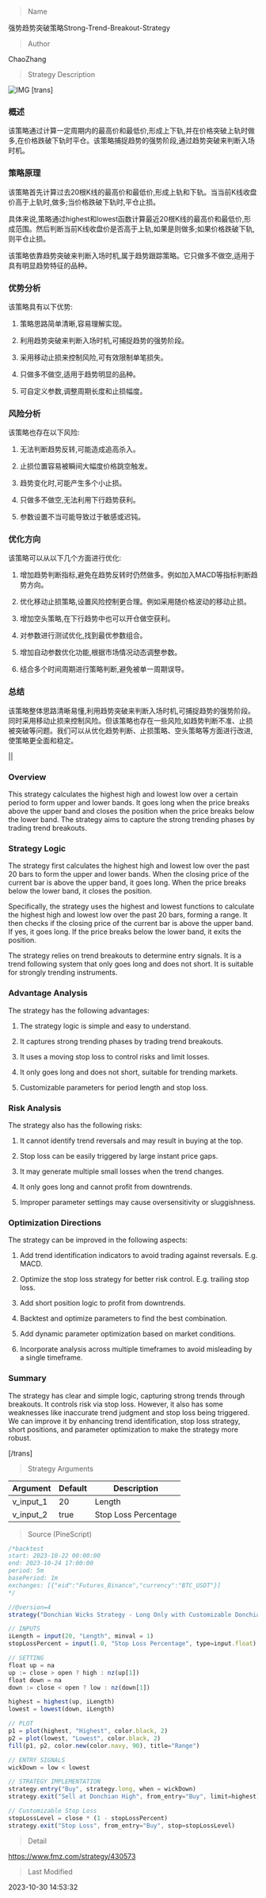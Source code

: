 
> Name

强势趋势突破策略Strong-Trend-Breakout-Strategy

> Author

ChaoZhang

> Strategy Description

![IMG](https://www.fmz.com/upload/asset/19da75cc22e96bb87ce.png)
[trans]

### 概述

该策略通过计算一定周期内的最高价和最低价,形成上下轨,并在价格突破上轨时做多,在价格跌破下轨时平仓。该策略捕捉趋势的强势阶段,通过趋势突破来判断入场时机。

### 策略原理

该策略首先计算过去20根K线的最高价和最低价,形成上轨和下轨。当当前K线收盘价高于上轨时,做多;当价格跌破下轨时,平仓止损。 

具体来说,策略通过highest和lowest函数计算最近20根K线的最高价和最低价,形成范围。然后判断当前K线收盘价是否高于上轨,如果是则做多;如果价格跌破下轨,则平仓止损。

该策略依靠趋势突破来判断入场时机,属于趋势跟踪策略。它只做多不做空,适用于具有明显趋势特征的品种。

### 优势分析

该策略具有以下优势:

1. 策略思路简单清晰,容易理解实现。

2. 利用趋势突破来判断入场时机,可捕捉趋势的强势阶段。

3. 采用移动止损来控制风险,可有效限制单笔损失。

4. 只做多不做空,适用于趋势明显的品种。

5. 可自定义参数,调整周期长度和止损幅度。

### 风险分析

该策略也存在以下风险:

1. 无法判断趋势反转,可能造成追高杀入。

2. 止损位置容易被瞬间大幅度价格跳空触发。

3. 趋势变化时,可能产生多个小止损。

4. 只做多不做空,无法利用下行趋势获利。

5. 参数设置不当可能导致过于敏感或迟钝。

### 优化方向

该策略可以从以下几个方面进行优化:

1. 增加趋势判断指标,避免在趋势反转时仍然做多。例如加入MACD等指标判断趋势方向。

2. 优化移动止损策略,设置风险控制更合理。例如采用随价格波动的移动止损。

3. 增加空头策略,在下行趋势中也可以开仓做空获利。

4. 对参数进行测试优化,找到最优参数组合。

5. 增加自动参数优化功能,根据市场情况动态调整参数。

6. 结合多个时间周期进行策略判断,避免被单一周期误导。

### 总结

该策略整体思路清晰易懂,利用趋势突破来判断入场时机,可捕捉趋势的强势阶段。同时采用移动止损来控制风险。但该策略也存在一些风险,如趋势判断不准、止损被突破等问题。我们可以从优化趋势判断、止损策略、空头策略等方面进行改进,使策略更全面和稳定。

|| 

### Overview

This strategy calculates the highest high and lowest low over a certain period to form upper and lower bands. It goes long when the price breaks above the upper band and closes the position when the price breaks below the lower band. The strategy aims to capture the strong trending phases by trading trend breakouts. 

### Strategy Logic

The strategy first calculates the highest high and lowest low over the past 20 bars to form the upper and lower bands. When the closing price of the current bar is above the upper band, it goes long. When the price breaks below the lower band, it closes the position.

Specifically, the strategy uses the highest and lowest functions to calculate the highest high and lowest low over the past 20 bars, forming a range. It then checks if the closing price of the current bar is above the upper band. If yes, it goes long. If the price breaks below the lower band, it exits the position.

The strategy relies on trend breakouts to determine entry signals. It is a trend following system that only goes long and does not short. It is suitable for strongly trending instruments.

### Advantage Analysis 

The strategy has the following advantages:

1. The strategy logic is simple and easy to understand.

2. It captures strong trending phases by trading trend breakouts. 

3. It uses a moving stop loss to control risks and limit losses.

4. It only goes long and does not short, suitable for trending markets.

5. Customizable parameters for period length and stop loss.

### Risk Analysis

The strategy also has the following risks:

1. It cannot identify trend reversals and may result in buying at the top.

2. Stop loss can be easily triggered by large instant price gaps.

3. It may generate multiple small losses when the trend changes. 

4. It only goes long and cannot profit from downtrends.

5. Improper parameter settings may cause oversensitivity or sluggishness.

### Optimization Directions

The strategy can be improved in the following aspects:

1. Add trend identification indicators to avoid trading against reversals. E.g. MACD.

2. Optimize the stop loss strategy for better risk control. E.g. trailing stop loss. 

3. Add short position logic to profit from downtrends.

4. Backtest and optimize parameters to find the best combination.

5. Add dynamic parameter optimization based on market conditions.

6. Incorporate analysis across multiple timeframes to avoid misleading by a single timeframe.

### Summary

The strategy has clear and simple logic, capturing strong trends through breakouts. It controls risk via stop loss. However, it also has some weaknesses like inaccurate trend judgment and stop loss being triggered. We can improve it by enhancing trend identification, stop loss strategy, short positions, and parameter optimization to make the strategy more robust.

[/trans]

> Strategy Arguments



|Argument|Default|Description|
|----|----|----|
|v_input_1|20|Length|
|v_input_2|true|Stop Loss Percentage|


> Source (PineScript)

``` javascript
/*backtest
start: 2023-10-22 00:00:00
end: 2023-10-24 17:00:00
period: 5m
basePeriod: 1m
exchanges: [{"eid":"Futures_Binance","currency":"BTC_USDT"}]
*/

//@version=4
strategy("Donchian Wicks Strategy - Long Only with Customizable Donchian Exit and Stop Loss", "DWS", overlay = true)

// INPUTS
iLength = input(20, "Length", minval = 1)
stopLossPercent = input(1.0, "Stop Loss Percentage", type=input.float) / 100

// SETTING
float up = na
up := close > open ? high : nz(up[1])
float down = na
down := close < open ? low : nz(down[1])

highest = highest(up, iLength)
lowest = lowest(down, iLength)

// PLOT
p1 = plot(highest, "Highest", color.black, 2)
p2 = plot(lowest, "Lowest", color.black, 2)
fill(p1, p2, color.new(color.navy, 90), title="Range")

// ENTRY SIGNALS
wickDown = low < lowest

// STRATEGY IMPLEMENTATION
strategy.entry("Buy", strategy.long, when = wickDown)
strategy.exit("Sell at Donchian High", from_entry="Buy", limit=highest)

// Customizable Stop Loss
stopLossLevel = close * (1 - stopLossPercent)
strategy.exit("Stop Loss", from_entry="Buy", stop=stopLossLevel)

```

> Detail

https://www.fmz.com/strategy/430573

> Last Modified

2023-10-30 14:53:32
